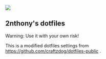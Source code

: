 ![](./images/cover.png)

## 2nthony's dotfiles

Warning: Use it with your own risk!

This is a modified dotfiles settings from https://github.com/craftzdog/dotfiles-public .

